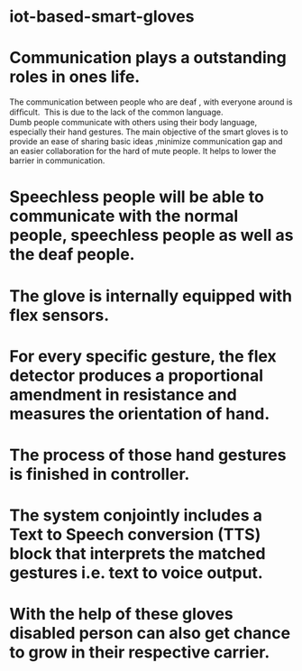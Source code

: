 # iot-based-smart-gloves
# Communication plays a outstanding roles in ones life. 
  The communication between people who are deaf , with everyone around is difﬁcult. 
  This is due to the lack of the common language.  
  Dumb people communicate with others using their body language, especially their hand gestures.
  The main objective of the smart gloves is to provide an ease of sharing basic ideas ,minimize communication gap and an easier collaboration for the hard of  mute people. 
  It helps to lower the barrier in communication.
# Speechless people will be able to communicate with the normal people, speechless people as well as the deaf people.
# The glove is internally equipped with flex sensors.
# For every specific gesture, the flex detector produces a proportional amendment in resistance and measures the orientation of hand. 
# The process of those hand gestures is finished in controller. 
# The system conjointly includes a Text to Speech conversion (TTS) block that interprets the matched gestures i.e. text to voice output.
# With the help of these gloves disabled person can also get chance to grow in their respective carrier.
